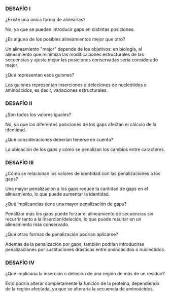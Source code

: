 ### DESAFÍO I

¿Existe una única forma de alinearlas? 

No, ya que se pueden introducir gaps en distintas posiciones.

¿Es alguno de los posibles alineamientos mejor que otro? 

Un alineamiento "mejor" depende de los objetivos: en biología, el alineamiento que minimiza las modificaciones estructurales de las secuencias y ajusta mejor las posiciones conservadas sería considerado mejor.

¿Qué representan esos guiones? 

Los guiones representan inserciones o deleciones de nucleótidos o aminoácidos, es decir, variaciones estructurales.

### DESAFÍO II

¿Son todos los valores iguales? 

No, ya que las diferentes posiciones de los gaps afectan el cálculo de la identidad.

¿Qué consideraciones deberían tenerse en cuenta? 

La ubicación de los gaps y cómo se penalizan los cambios entre caracteres.

### DESAFÍO III
¿Cómo se relacionan los valores de identidad con las penalizaciones a los gaps? 

Una mayor penalización a los gaps reduce la cantidad de gaps en el alineamiento, lo que puede aumentar la identidad.

¿Qué implicancias tiene una mayor penalización de gaps? 

Penalizar más los gaps puede forzar el alineamiento de secuencias sin recurrir tanto a la inserción/deleción, lo que puede resultar en un alineamiento más conservado.

¿Qué otras formas de penalización podrían aplicarse? 

Además de la penalización por gaps, también podrían introducirse penalizaciones por sustituciones drásticas entre aminoácidos o nucleótidos.

### DESAFÍO IV

¿Qué implicaría la inserción o deleción de una región de más de un residuo? 

Esto podría alterar completamente la función de la proteína, dependiendo de la región afectada, ya que se alteraría la secuencia de aminoácidos.